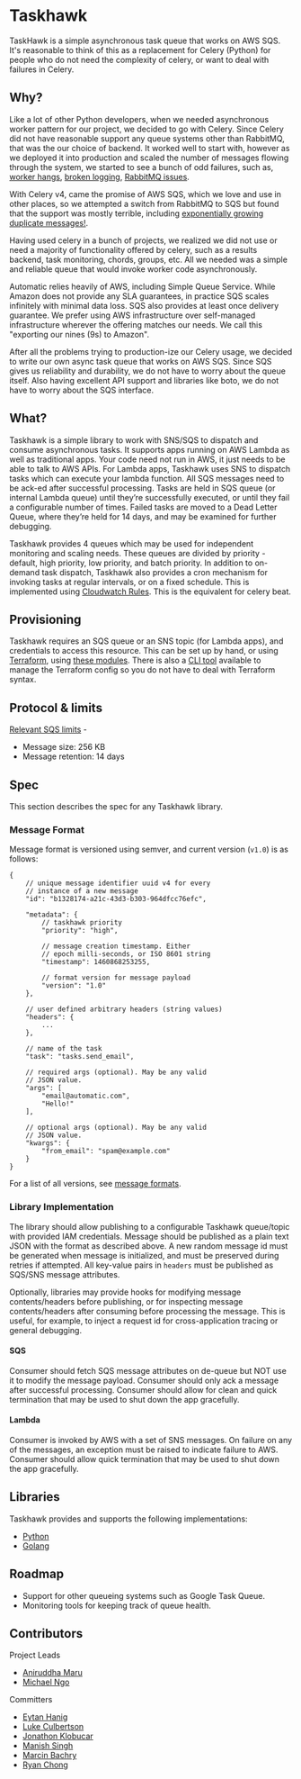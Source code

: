 # Taskhawk

TaskHawk is a simple asynchronous task queue that works on AWS SQS. It's reasonable to think of
this as a replacement for Celery (Python) for people who do not need the complexity of celery, or
want to deal with failures in Celery.

## Why?

Like a lot of other Python developers, when we needed asynchronous worker pattern for our project,
we decided to go with Celery. Since Celery did not have reasonable support any queue systems other
than RabbitMQ, that was the our choice of backend. It worked well to start with, however as we
deployed it into production and scaled the number of messages flowing through the
system, we started to see a bunch of odd failures, such as, [worker hangs](https://github.com/celery/celery/issues?utf8=%E2%9C%93&q=label%3A%22Worker+Hangs%22),
[broken logging](https://github.com/celery/celery/issues/4326), [RabbitMQ issues](https://github.com/celery/celery/issues?utf8=%E2%9C%93&q=is%3Aissue+label%3A%22Component%3A+RabbitMQ+Broker%22).

With Celery v4, came the promise of AWS SQS, which we love and use in other places, so we attempted
a switch from RabbitMQ to SQS but found that the support was mostly terrible, including [exponentially
growing duplicate messages!](https://github.com/celery/celery/issues/4002#issuecomment-327255816).

Having used celery in a bunch of projects, we realized we did not use or need a majority of functionality
offered by celery, such as a results backend, task monitoring, chords, groups, etc. All we needed
was a simple and reliable queue that would invoke worker code asynchronously.

Automatic relies heavily of AWS, including Simple Queue Service. While Amazon does not provide any
SLA guarantees, in practice SQS scales infinitely with minimal data loss. SQS also provides at least
once delivery guarantee. We prefer using AWS infrastructure over self-managed infrastructure wherever
the offering matches our needs. We call this "exporting our nines (9s) to Amazon".

After all the problems trying to production-ize our Celery usage, we decided to write our own
async task queue that works on AWS SQS. Since SQS gives us reliability and durability, we
do not have to worry about the queue itself. Also having excellent API support and libraries like
boto, we do not have to worry about the SQS interface.

## What?

Taskhawk is a simple library to work with SNS/SQS to dispatch and consume asynchronous tasks. It supports
apps running on AWS Lambda as well as traditional apps. Your code need not run in AWS, it just needs
to be able to talk to AWS APIs. For Lambda apps, Taskhawk uses SNS to dispatch tasks which can execute
your lambda function. All SQS messages need to be ack-ed after successful processing. Tasks are held in
SQS queue (or internal Lambda queue) until they’re successfully executed, or until they fail a configurable
number of times. Failed tasks are moved to a Dead Letter Queue, where they’re held for 14 days,
and may be examined for further debugging.

Taskhawk provides 4 queues which may be used for independent monitoring and scaling needs. These queues
are divided by priority - default, high priority, low priority, and batch priority. In
addition to on-demand task dispatch, Taskhawk also provides a cron mechanism for invoking tasks at
regular intervals, or on a fixed schedule. This is implemented using [Cloudwatch Rules](https://docs.aws.amazon.com/AmazonCloudWatch/latest/events/WhatIsCloudWatchEvents.html).
This is the equivalent for celery beat.

## Provisioning

Taskhawk requires an SQS queue or an SNS topic (for Lambda apps), and credentials to access this resource.
This can be set up by hand, or using [Terraform](https://www.terraform.io/), using [these modules](https://registry.terraform.io/search?q=taskhawk&verified=false).
There is also a [CLI tool](https://github.com/Automatic/taskhawk-terraform-generator) available to manage
the Terraform config so you do not have to deal with Terraform syntax.

## Protocol & limits

[Relevant SQS limits](https://aws.amazon.com/sqs/faqs/#limits-restrictions) -

- Message size: 256 KB
- Message retention: 14 days

## Spec

This section describes the spec for any Taskhawk library.

### Message Format

Message format is versioned using semver, and current version (`v1.0`) is as follows:

```
{
    // unique message identifier uuid v4 for every
    // instance of a new message
    "id": "b1328174-a21c-43d3-b303-964dfcc76efc",

    "metadata": {
        // taskhawk priority
        "priority": "high",

        // message creation timestamp. Either
        // epoch milli-seconds, or ISO 8601 string
        "timestamp": 1460868253255,

        // format version for message payload
        "version": "1.0"
    },

    // user defined arbitrary headers (string values)
    "headers": {
        ...
    },

    // name of the task
    "task": "tasks.send_email",

    // required args (optional). May be any valid 
    // JSON value.
    "args": [
        "email@automatic.com",
        "Hello!"
    ],

    // optional args (optional). May be any valid
    // JSON value.
    "kwargs": {
        "from_email": "spam@example.com"
    }
}
```

For a list of all versions, see [message formats](message-formats/).

### Library Implementation

The library should allow publishing to a configurable Taskhawk queue/topic with provided IAM credentials.
Message should be published as a plain text JSON with the format as described above. A new random
message id must be generated when message is initialized, and must be preserved during retries if
attempted. All key-value pairs in `headers` must be published as SQS/SNS message attributes.

Optionally, libraries may provide hooks for modifying message contents/headers before publishing,
or for inspecting message contents/headers after consuming before processing the message. This is useful,
for example, to inject a request id for cross-application tracing or general debugging.

#### SQS

Consumer should fetch SQS message attributes on de-queue but NOT use it to modify the message payload.
Consumer should only ack a message after successful processing. Consumer should allow for clean
and quick termination that may be used to shut down the app gracefully.

#### Lambda

Consumer is invoked by AWS with a set of SNS messages. On failure on any of the messages, an exception
must be raised to indicate failure to AWS. Consumer should allow quick termination that may be used to shut
down the app gracefully.

## Libraries

Taskhawk provides and supports the following implementations:

- [Python](http://taskhawk.readthedocs.io/en/latest/)
- [Golang](https://godoc.org/github.com/Automatic/taskhawk-go)

## Roadmap

- Support for other queueing systems such as Google Task Queue.
- Monitoring tools for keeping track of queue health.

## Contributors

Project Leads
  - [Aniruddha Maru](https://github.com/maroux/)
  - [Michael Ngo](https://github.com/mngo87)

Committers
  - [Eytan Hanig](https://github.com/eytanhanig/)
  - [Luke Culbertson](https://github.com/lucasnad27)
  - [Jonathon Klobucar](https://github.com/klobucar)
  - [Manish Singh](https://github.com/yosh)
  - [Marcin Bachry](https://github.com/mbachry/)
  - [Ryan Chong](https://github.com/chongr)
